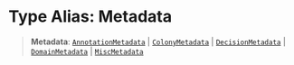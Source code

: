 # Type Alias: Metadata

> **Metadata**: [`AnnotationMetadata`](../interfaces/AnnotationMetadata.md) \| [`ColonyMetadata`](../interfaces/ColonyMetadata.md) \| [`DecisionMetadata`](../interfaces/DecisionMetadata.md) \| [`DomainMetadata`](../interfaces/DomainMetadata.md) \| [`MiscMetadata`](../interfaces/MiscMetadata.md)
